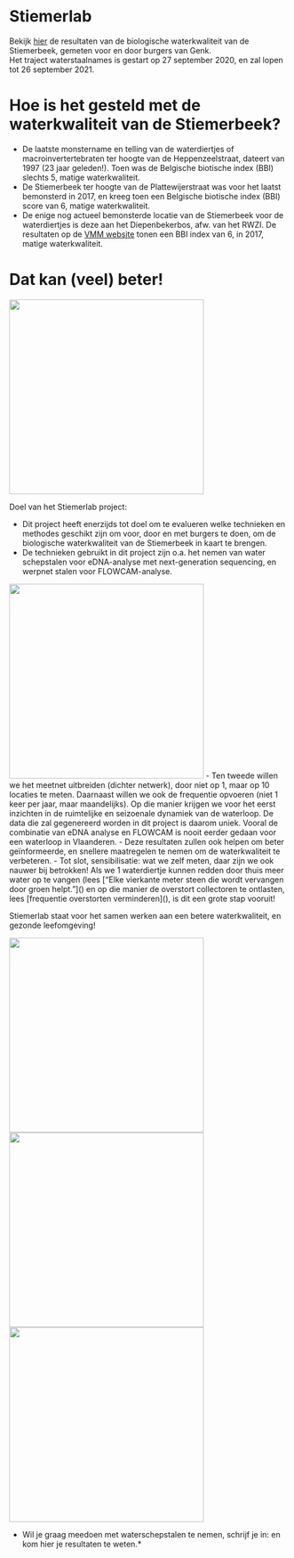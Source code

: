 # Stiemerlab
Bekijk [hier](https://sofie8.github.io/Stiemerlab/Chartsmap_2020-10-15.html) de resultaten van de biologische waterkwaliteit van de Stiemerbeek, gemeten voor en door burgers van Genk.  
Het traject waterstaalnames is gestart op 27 september 2020, en zal lopen tot 26 september 2021.

# Hoe is het gesteld met de waterkwaliteit van de Stiemerbeek?  
- De laatste monstername en telling van de waterdiertjes of macroinvertertebraten ter hoogte van de Heppenzeelstraat, dateert van 1997 (23 jaar geleden!). Toen was de Belgische biotische index (BBI) slechts 5, matige waterkwaliteit.  
- De Stiemerbeek ter hoogte van de Plattewijerstraat was voor het laatst bemonsterd in 2017, en kreeg toen een Belgische biotische index (BBI) score van 6, matige waterkwaliteit.
- De  enige nog actueel bemonsterde locatie van de Stiemerbeek voor de waterdiertjes is deze aan het Diepenbekerbos, afw. van het RWZI. De resultaten op de [VMM website](http://geoloket.vmm.be/Geoviews/) tonen een BBI index van 6, in 2017, matige waterkwaliteit.

# Dat kan (veel) beter!  
<img src="https://www.pacb.com/wp-content/uploads/2020-Microbial-Genomics-SMRT-Grant-Featured-Image-768x512.jpg" width="350px">  

Doel van het Stiemerlab project:
- Dit project heeft enerzijds tot doel om te evalueren welke technieken en methodes geschikt zijn om voor, door en met burgers te doen, om de biologische waterkwaliteit van de Stiemerbeek in kaart te brengen.  
- De technieken gebruikt in dit project zijn o.a. het nemen van water schepstalen voor eDNA-analyse met next-generation sequencing, en werpnet stalen voor FLOWCAM-analyse.
<img src="https://pa1.narvii.com/6112/577c0d73d2c85a41039cebfbae3bedb1701cb3f7_hq.gif" width="350px">
- Ten tweede willen we het meetnet uitbreiden (dichter netwerk), door niet op 1, maar op 10 locaties te meten. Daarnaast willen we ook de frequentie opvoeren (niet 1 keer per jaar, maar maandelijks). Op die manier krijgen we voor het eerst inzichten in de ruimtelijke en seizoenale dynamiek van de waterloop. De data die zal gegenereerd worden in dit project is daarom uniek. Vooral de combinatie van eDNA analyse en FLOWCAM is nooit eerder gedaan voor een waterloop in Vlaanderen.   
- Deze resultaten zullen ook helpen om beter geïnformeerde, en snellere maatregelen te nemen om de waterkwaliteit te verbeteren.   
- Tot slot, sensibilisatie: wat we zelf meten, daar zijn we ook nauwer bij betrokken! Als we 1 waterdiertje kunnen redden door thuis meer water op te vangen (lees [“Elke vierkante meter steen die wordt vervangen door groen helpt.”]() en op die manier de overstort collectoren te ontlasten, lees [frequentie overstorten verminderen](), is dit een grote stap vooruit!  

Stiemerlab staat voor het samen werken aan een betere waterkwaliteit, en gezonde leefomgeving!

<img src="https://www.pacb.com/wp-content/uploads/2020-Microbial-Genomics-SMRT-Grant-Featured-Image-768x512.jpg" width="350px"> 
<img src="https://www.pacb.com/wp-content/uploads/2020-Microbial-Genomics-SMRT-Grant-Featured-Image-768x512.jpg" width="350px"> 
<img src="https://www.pacb.com/wp-content/uploads/2020-Microbial-Genomics-SMRT-Grant-Featured-Image-768x512.jpg" width="350px"> 

* Wil je graag meedoen met waterschepstalen te nemen, schrijf je in:  en kom hier je resultaten te weten.*
